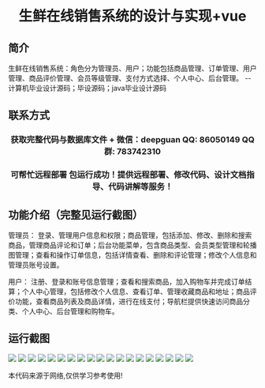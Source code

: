 <p><h1 align="center">生鲜在线销售系统的设计与实现+vue</h1></p>

## 简介
生鲜在线销售系统：角色分为管理员、用户；功能包括商品管理、订单管理、用户管理、商品评价管理、会员等级管理、支付方式选择、个人中心、后台管理。    --计算机毕业设计源码；毕设源码；java毕业设计源码


## 联系方式
<p><h3 align="center">获取完整代码与数据库文件 + 微信：deepguan QQ: 86050149 QQ群: 783742310</h3></p>
<p><h3 align="center">可帮忙远程部署 包运行成功！提供远程部署、修改代码、设计文档指导、代码讲解等服务！</h3></p>

## 功能介绍（完整见运行截图）
管理员： 登录、管理用户信息和权限；商品管理，包括添加、修改、删除和搜索商品，管理商品评论和订单；后台功能菜单，包含商品类型、会员类型管理和轮播图管理；查看和操作订单信息，包括详情查看、删除和评论管理；修改个人信息和管理员账号设置。

用户： 注册、登录和账号信息管理；查看和搜索商品，加入购物车并完成订单结算；个人中心管理，包括修改个人信息、查看订单、管理收藏商品和地址；商品评价功能，查看商品列表及商品详情，进行在线支付；导航栏提供快速访问商品分类、个人中心、后台管理和购物车。


## 运行截图
![](https://bs-1329754181.cos.ap-shanghai.myqcloud.com/ssm/FreshOnlineSalesSystem/img/001.jpg)
![](https://bs-1329754181.cos.ap-shanghai.myqcloud.com/ssm/FreshOnlineSalesSystem/img/002.jpg)
![](https://bs-1329754181.cos.ap-shanghai.myqcloud.com/ssm/FreshOnlineSalesSystem/img/003.jpg)
![](https://bs-1329754181.cos.ap-shanghai.myqcloud.com/ssm/FreshOnlineSalesSystem/img/004.jpg)
![](https://bs-1329754181.cos.ap-shanghai.myqcloud.com/ssm/FreshOnlineSalesSystem/img/005.jpg)
![](https://bs-1329754181.cos.ap-shanghai.myqcloud.com/ssm/FreshOnlineSalesSystem/img/006.jpg)
![](https://bs-1329754181.cos.ap-shanghai.myqcloud.com/ssm/FreshOnlineSalesSystem/img/007.jpg)
![](https://bs-1329754181.cos.ap-shanghai.myqcloud.com/ssm/FreshOnlineSalesSystem/img/008.jpg)
![](https://bs-1329754181.cos.ap-shanghai.myqcloud.com/ssm/FreshOnlineSalesSystem/img/009.jpg)
![](https://bs-1329754181.cos.ap-shanghai.myqcloud.com/ssm/FreshOnlineSalesSystem/img/010.jpg)
![](https://bs-1329754181.cos.ap-shanghai.myqcloud.com/ssm/FreshOnlineSalesSystem/img/011.jpg)
![](https://bs-1329754181.cos.ap-shanghai.myqcloud.com/ssm/FreshOnlineSalesSystem/img/012.jpg)
![](https://bs-1329754181.cos.ap-shanghai.myqcloud.com/ssm/FreshOnlineSalesSystem/img/013.jpg)
![](https://bs-1329754181.cos.ap-shanghai.myqcloud.com/ssm/FreshOnlineSalesSystem/img/014.jpg)
![](https://bs-1329754181.cos.ap-shanghai.myqcloud.com/ssm/FreshOnlineSalesSystem/img/015.jpg)
![](https://bs-1329754181.cos.ap-shanghai.myqcloud.com/ssm/FreshOnlineSalesSystem/img/016.jpg)
![](https://bs-1329754181.cos.ap-shanghai.myqcloud.com/ssm/FreshOnlineSalesSystem/img/017.jpg)
![](https://bs-1329754181.cos.ap-shanghai.myqcloud.com/ssm/FreshOnlineSalesSystem/img/018.jpg)
![](https://bs-1329754181.cos.ap-shanghai.myqcloud.com/ssm/FreshOnlineSalesSystem/img/019.jpg)

<p>本代码来源于网络,仅供学习参考使用!</p>
